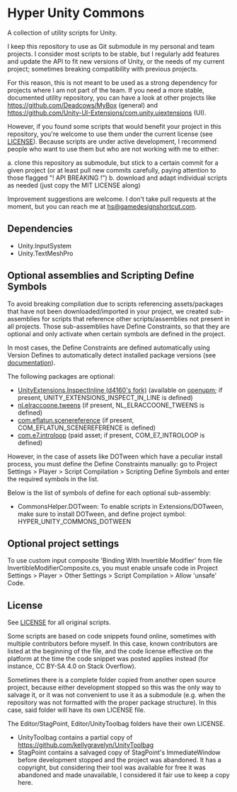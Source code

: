 # Hyper Unity Commons

A collection of utility scripts for Unity.

I keep this repository to use as Git submodule in my personal and team projects. I consider most scripts to be stable, but I regularly add features and update the API to fit new versions of Unity, or the needs of my current project; sometimes breaking compatibility with previous projects.

For this reason, this is not meant to be used as a strong dependency for projects where I am not part of the team. If you need a more stable, documented utility repository, you can have a look at other projects like https://github.com/Deadcows/MyBox (general) and https://github.com/Unity-UI-Extensions/com.unity.uiextensions (UI).

However, if you found some scripts that would benefit your project in this repository, you're welcome to use them under the current license (see [LICENSE](#License)). Because scripts are under active development, I recommend people who want to use them but who are not working with me to either:

a. clone this repository as submodule, but stick to a certain commit for a given project (or at least pull new commits carefully, paying attention to those flagged "! API BREAKING !")
b. download and adapt individual scripts as needed (just copy the MIT LICENSE along)

Improvement suggestions are welcome. I don't take pull requests at the moment, but you can reach me at hs@gamedesignshortcut.com.

## Dependencies

- Unity.InputSystem
- Unity.TextMeshPro

## Optional assemblies and Scripting Define Symbols

To avoid breaking compilation due to scripts referencing assets/packages that have not been downloaded/imported in your project, we created sub-assemblies for scripts that reference other scripts/assemblies not present in all projects. Those sub-assemblies have Define Constraints, so that they are optional and only activate when certain symbols are defined in the project.

In most cases, the Define Constraints are defined automatically using Version Defines to automatically detect installed package versions (see [documentation](https://docs.unity3d.com/Manual/ScriptCompilationAssemblyDefinitionFiles.html#define-symbols)).

The following packages are optional:

- [UnityExtensions.InspectInline (d4160's fork)](https://github.com/d4160/UnityExtensions.InspectInline) (available on [openupm](https://openupm.com/packages/garettbass.unity-extensions.inspect-in-line/); if present, UNITY_EXTENSIONS_INSPECT_IN_LINE is defined)
- [nl.elraccoone.tweens](https://github.com/jeffreylanters/unity-tweens) (if present, NL_ELRACCOONE_TWEENS is defined)
- [com.eflatun.scenereference](https://github.com/starikcetin/Eflatun.SceneReference) (if present, COM_EFLATUN_SCENEREFERENCE is defined)
- [com.e7.introloop](https://exceed7.com/introloop) (paid asset; if present, COM_E7_INTROLOOP is defined)

However, in the case of assets like DOTween which have a peculiar install process, you must define the Define Constraints manually: go to Project Settings > Player > Script Compilation > Scripting Define Symbols and enter the required symbols in the list.

Below is the list of symbols of define for each optional sub-assembly:

* CommonsHelper.DOTween: To enable scripts in Extensions/DOTween, make sure to install DOTween, and define project symbol: HYPER_UNITY_COMMONS_DOTWEEN

## Optional project settings

To use custom input composite 'Binding With Invertible Modifier' from file InvertibleModifierComposite.cs, you must
enable unsafe code in Project Settings > Player > Other Settings > Script Compilation > Allow 'unsafe' Code.

## License

See [LICENSE](LICENSE) for all original scripts.

Some scripts are based on code snippets found online, sometimes with multiple contributors before myself. In this case, known contributors are listed at the beginning of the file, and the code license effective on the platform at the time the code snippet was posted applies instead (for instance, CC BY-SA 4.0 on Stack Overflow).

Sometimes there is a complete folder copied from another open source project, because either development stopped so this was the only way to salvage it, or it was not convenient to use it as a submodule (e.g. when the repository was not formatted with the proper package structure).
In this case, said folder will have its own LICENSE file.

The Editor/StagPoint, Editor/UnityToolbag folders have their own LICENSE.

* UnityToolbag contains a partial copy of https://github.com/kellygravelyn/UnityToolbag
* StagPoint contains a salvaged copy of StagPoint's ImmediateWindow before development stopped and the project was abandoned. It has a copyright, but considering their tool was available for free it was abandoned and made unavailable, I considered it fair use to keep a copy here.
